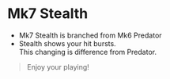 # Mk7 Stealth
* Mk7 Stealth is branched from Mk6 Predator
* Stealth shows your hit bursts.  
  This changing is difference from Predator.

> Enjoy your playing!
